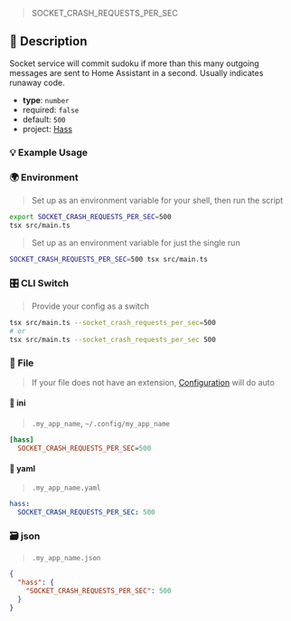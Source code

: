 > SOCKET_CRASH_REQUESTS_PER_SEC

## 📜 Description

Socket service will commit sudoku if more than this many outgoing messages are sent to Home Assistant in a second. Usually indicates runaway code.

- **type**: `number`
- required: `false`
- default: `500`
- project: [Hass](/home-automation/hass)

### 💡 Example Usage

### 🌍 Environment

> Set up as an environment variable for your shell, then run the script
```bash
export SOCKET_CRASH_REQUESTS_PER_SEC=500
tsx src/main.ts
```
> Set up as an environment variable for just the single run

```bash
SOCKET_CRASH_REQUESTS_PER_SEC=500 tsx src/main.ts
```
### 🎛️ CLI Switch

> Provide your config as a switch
```bash
tsx src/main.ts --socket_crash_requests_per_sec=500
# or
tsx src/main.ts --socket_crash_requests_per_sec 500
```
### 📁 File
>  If your file does not have an extension, [Configuration](/core/configuration) will do auto
#### 📘 ini

> `.my_app_name`, `~/.config/my_app_name`

```ini
[hass]
  SOCKET_CRASH_REQUESTS_PER_SEC=500
```
#### 📄 yaml

> `.my_app_name.yaml`

```yaml
hass:
  SOCKET_CRASH_REQUESTS_PER_SEC: 500
```
### 🗃️ json

> `.my_app_name.json`

```json
{
  "hass": {
    "SOCKET_CRASH_REQUESTS_PER_SEC": 500
  }
}
```
